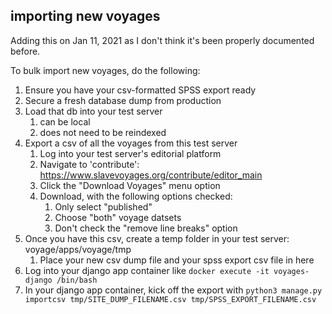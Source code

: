 ## importing new voyages

Adding this on Jan 11, 2021 as I don't think it's been properly documented before.

To bulk import new voyages, do the following:

1. Ensure you have your csv-formatted SPSS export ready
1. Secure a fresh database dump from production
1. Load that db into your test server
	1. can be local
	1. does not need to be reindexed
1. Export a csv of all the voyages from this test server
	1. Log into your test server's editorial platform 
	1. Navigate to 'contribute': https://www.slavevoyages.org/contribute/editor_main
	1. Click the "Download Voyages" menu option
	1. Download, with the following options checked:
		1. Only select "published"
		1. Choose "both" voyage datsets
		1. Don't check the "remove line breaks" option
1. Once you have this csv, create a temp folder in your test server: voyage/apps/voyage/tmp
	1. Place your new csv dump file and your spss export csv file in here
1. Log into your django app container like ```docker execute -it voyages-django /bin/bash```
1. In your django app container, kick off the export with ```python3 manage.py importcsv tmp/SITE_DUMP_FILENAME.csv tmp/SPSS_EXPORT_FILENAME.csv```
